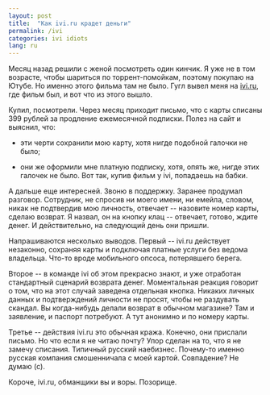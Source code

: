```yaml
---
layout: post
title:  "Как ivi.ru крадет деньги"
permalink: /ivi
categories: ivi idiots
lang: ru
---
```


[ivi]:https://www.ivi.ru/

Месяц назад решили с женой посмотреть один кинчик. Я уже не в том возрасте,
чтобы шариться по торрент-помойкам, поэтому покупаю на Ютубе. Но именно этого
фильма там не было. Гугл вывел меня на [ivi.ru][ivi], где фильм был, и вот что
из этого вышло.

Купил, посмотрели. Через месяц приходит письмо, что с карты списаны 399 рублей
за продление ежемесячной подписки. Полез на сайт и выяснил, что:

- эти черти сохранили мою карту, хотя нигде подобной галочки не было;

- они же оформили мне платную подписку, хотя, опять же, нигде этих галочек не
  было. Вот так, купив фильм у ivi, попадаешь на бабки.

А дальше еще интересней. Звоню в поддержку. Заранее продумал
разговор. Сотрудник, не спросив ни моего имени, ни емейла, словом, никак не
подтвердив мою личность, отвечает -- назовите номер карты, сделаю возврат. Я
назвал, он на кнопку клац -- отвечает, готово, ждите денег. И действительно, на
следующий день они пришли.

Напрашиваются несколько выводов. Первый -- ivi.ru действует незаконно, сохраняя
карты и подключая платные услуги без ведома владельца. Что-то вроде мобильного
опсоса, потерявшего берега.

Второе -- в команде ivi об этом прекрасно знают, и уже отработан стандартный
сценарий возврата денег. Моментальная реакция говорит о том, что на этот случай
заведена отдельная кнопка. Никаких личных данных и подтверждений личности не
просят, чтобы не раздувать скандал. Вы когда-нибудь делали возврат в обычном
магазине? Там и заявление, и паспорт потребуют. А тут анонимно и по номеру
карты.

Третье -- действия ivi.ru это обычная кража. Конечно, они прислали письмо. Но
что если я не читаю почту? Упор сделан на то, что я не замечу списания. Типичный
русский наебизнес. Почему-то именно русская компания смошенничала с моей
картой. Совпадение? Не думаю (с).

Короче, ivi.ru, обманщики вы и воры. Позорище.

